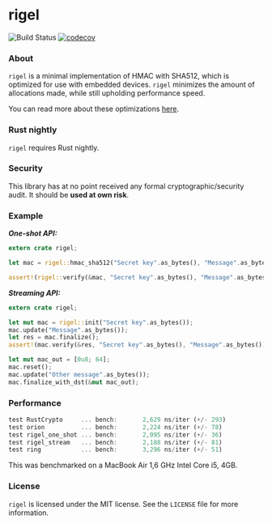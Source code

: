 # rigel
![Build Status](https://travis-ci.org/brycx/rigel.svg?branch=master) [![codecov](https://codecov.io/gh/brycx/rigel/branch/master/graph/badge.svg)](https://codecov.io/gh/brycx/rigel)


### About
`rigel` is a minimal implementation of HMAC with SHA512, which is optimized for use
with embedded devices. `rigel` minimizes the amount of allocations made, while
still upholding performance speed.

You can read more about these optimizations [here](https://brycx.github.io/2018/08/06/hmac-and-precomputation-optimization.html).


### Rust nightly
`rigel` requires Rust nightly.

### Security
This library has at no point received any formal cryptographic/security audit. It
should be **used at own risk**.

### Example

***One-shot API:***
```rust
extern crate rigel;

let mac = rigel::hmac_sha512("Secret key".as_bytes(), "Message".as_bytes());

assert!(rigel::verify(&mac, "Secret key".as_bytes(), "Message".as_bytes()));

```

***Streaming API:***
```rust
extern crate rigel;

let mut mac = rigel::init("Secret key".as_bytes());
mac.update("Message".as_bytes());
let res = mac.finalize();
assert!(mac.verify(&res, "Secret key".as_bytes(), "Message".as_bytes()));

let mut mac_out = [0u8; 64];
mac.reset();
mac.update("Other message".as_bytes());
mac.finalize_with_dst(&mut mac_out);
```

### Performance
```rust
test RustCrypto     ... bench:       2,629 ns/iter (+/- 293)
test orion          ... bench:       2,224 ns/iter (+/- 78)
test rigel_one_shot ... bench:       2,095 ns/iter (+/- 36)
test rigel_stream   ... bench:       2,188 ns/iter (+/- 81)
test ring           ... bench:       3,296 ns/iter (+/- 51)
```
This was benchmarked on a MacBook Air 1,6 GHz Intel Core i5, 4GB.

### License
`rigel` is licensed under the MIT license. See the `LICENSE` file for more information.
